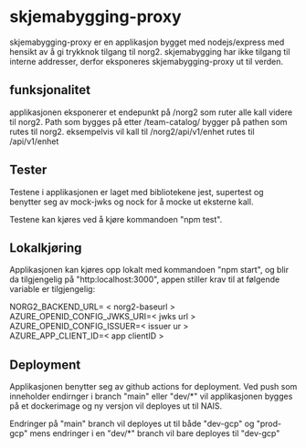 # skjemabygging-proxy

skjemabygging-proxy er en applikasjon bygget med nodejs/express med hensikt av å gi trykknok tilgang til norg2. skjemabygging har ikke tilgang til interne addresser, 
derfor eksponeres skjemabygging-proxy ut til verden.

## funksjonalitet
applikasjonen eksponerer et endepunkt på /norg2 som ruter alle kall videre til norg2. Path som bygges på etter /team-catalog/ bygger på pathen som rutes til norg2.
eksempelvis vil kall til <skjemabygging-proxy-baseurl>/norg2/api/v1/enhet rutes til <norg2-baseurl>/api/v1/enhet

## Tester
Testene i applikasjonen er laget med bibliotekene jest, supertest og benytter seg av mock-jwks og nock for å mocke ut eksterne kall.

Testene kan kjøres ved å kjøre kommandoen "npm test".

## Lokalkjøring
Applikasjonen kan kjøres opp lokalt med kommandoen "npm start", og blir da tilgjengelig på "http:localhost:3000", appen stiller krav til at følgende variable er tilgjengelig:

NORG2_BACKEND_URL= < norg2-baseurl ><br/>
AZURE_OPENID_CONFIG_JWKS_URI=< jwks url ><br/>
AZURE_OPENID_CONFIG_ISSUER=< issuer ur ><br/>
AZURE_APP_CLIENT_ID=< app clientID ><br/>

## Deployment
Applikasjonen benytter seg av github actions for deployment. Ved push som inneholder endirnger i branch "main" eller "dev/*" vil applikasjonen bygges på et dockerimage
og ny versjon vil deployes ut til NAIS.

Endringer på "main" branch vil deployes ut til både "dev-gcp" og "prod-gcp" mens endringer i en "dev/*" branch vil bare deployes til "dev-gcp"
